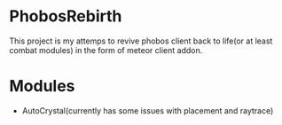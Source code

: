 # PhobosRebirth
This project is my attemps to revive phobos client back to life(or at least combat modules) in the form of meteor client addon.

# Modules
- AutoCrystal(currently has some issues with placement and raytrace)
